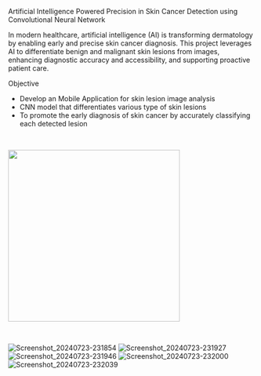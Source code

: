 Artificial Intelligence Powered Precision in Skin Cancer Detection using Convolutional Neural Network

In modern healthcare, artificial intelligence (AI) is transforming dermatology by enabling early and precise skin cancer diagnosis. This project leverages AI to differentiate benign and malignant skin lesions from images, enhancing diagnostic accuracy and accessibility, and supporting proactive patient care.

Objective
- Develop an Mobile Application for skin lesion image analysis
- CNN model that differentiates various type of skin lesions
- To promote the early diagnosis of skin cancer by accurately classifying each detected lesion
<br>

<img src="![Screenshot_20240723-231806](https://github.com/user-attachments/assets/14f5f669-0bbc-4438-bf58-cf11bdb46bd6)" width="350"></img>

<br>

![Screenshot_20240723-231854](https://github.com/user-attachments/assets/d1fb3e96-c37c-4025-b168-7d0e4209e00e)
![Screenshot_20240723-231927](https://github.com/user-attachments/assets/63718e28-dcd4-4e3b-b0d3-32421f199665)
![Screenshot_20240723-231946](https://github.com/user-attachments/assets/71189bf2-4877-4ed9-9bc5-68a187c6e39c)
![Screenshot_20240723-232000](https://github.com/user-attachments/assets/cd158596-af82-46fa-8a97-bf0ef3064af4)
![Screenshot_20240723-232039](https://github.com/user-attachments/assets/794f833c-a4c5-4044-9e57-eca0f017b1ad)
